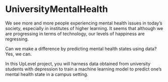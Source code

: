 # UniversityMentalHealth

We see more and more people experiencing mental health issues in today’s society, especially in institutes of higher learning. It seems that although we are progressing in terms of technology, our levels of happiness are regressing.

Can we make a difference by predicting mental health states using data? Yes, we can. 

In this UpLevel project, you will harness data obtained from university students with depression to train a machine learning model to predict one’s mental health state in a campus setting. 
